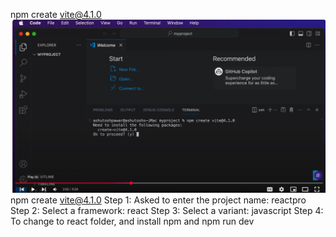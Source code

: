 npm create vite@4.1.0
![alt text](image.png)
npm create vite@4.1.0 
Step 1: Asked to enter the project name: reactpro
Step 2: Select a framework: react
Step 3: Select a variant: javascript
Step 4: To change to react folder,  and install npm and npm run dev